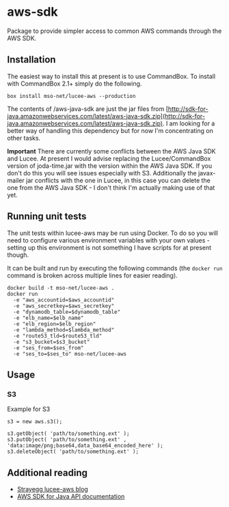 # aws-sdk

Package to provide simpler access to common AWS commands through the AWS SDK.

## Installation

The easiest way to install this at present is to use CommandBox.  To install with CommandBox 2.1+ simply do the following.

`box install mso-net/lucee-aws --production`

The contents of /aws-java-sdk are just the jar files from [http://sdk-for-java.amazonwebservices.com/latest/aws-java-sdk.zip](http://sdk-for-java.amazonwebservices.com/latest/aws-java-sdk.zip).  I am looking for a better way of handling this dependency but for now I'm concentrating on other tasks. 

**Important** There are currently some conflicts between the AWS Java SDK and Lucee.  At present I would advise replacing the Lucee/CommandBox version of joda-time.jar with the version within the AWS Java SDK.  If you don't do this you will see issues especially with S3.  Additionally the javax-mailer jar conflicts with the one in Lucee, in this case you can delete the one from the AWS Java SDK - I don't think I'm actually making use of that yet.

## Running unit tests

The unit tests within lucee-aws may be run using Docker.  To do so you will need to configure various environment variables with your own values - setting up this environment is not something I have scripts for at present though.

It can be built and run by executing the following commands (the `docker run` command is broken across multiple lines for easier reading).

```
docker build -t mso-net/lucee-aws .
docker run 
  -e "aws_accountid=$aws_accountid" 
  -e "aws_secretkey=$aws_secretkey" 
  -e "dynamodb_table=$dynamodb_table" 
  -e "elb_name=$elb_name" 
  -e "elb_region=$elb_region" 
  -e "lambda_method=$lambda_method" 
  -e "route53_tld=$route53_tld" 
  -e "s3_bucket=$s3_bucket" 
  -e "ses_from=$ses_from" 
  -e "ses_to=$ses_to" mso-net/lucee-aws
```


## Usage

### S3
Example for S3

```
s3 = new aws.s3();

s3.getObject( 'path/to/something.ext' );
s3.putObject( 'path/to/something.ext' , 'data:image/png;base64,data_base64_encoded_here' );
s3.deleteObject( 'path/to/something.ext' );
```

## Additional reading

- [Strayegg lucee-aws blog](http://www.strayegg.com/tag/lucee-aws/)
- [AWS SDK for Java API documentation](http://docs.aws.amazon.com/AWSJavaSDK/latest/javadoc/index.html)
